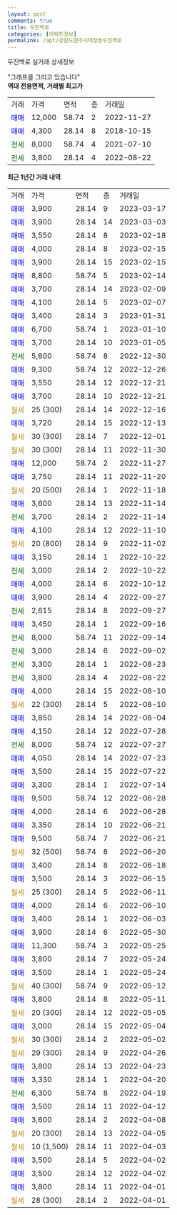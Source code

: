```yaml
---
layout: post
comments: true
title: 두진백로
categories: [아파트정보]
permalink: /apt/강원도원주시태장동두진백로
---
```


두진백로 실거래 상세정보

<script type="text/javascript">
  google.charts.load('current', {'packages':['line', 'corechart']});
  google.charts.setOnLoadCallback(drawChart);

  function drawChart() {
    var data = new google.visualization.DataTable();
    data.addColumn('date', '거래일');
    data.addColumn('number', "매매");
    data.addColumn('number', "전세");
    data.addColumn('number', "전매");

    data.addRows([[new Date(Date.parse("2023-03-17")), 3900, null, null], [new Date(Date.parse("2023-03-03")), 3900, null, null], [new Date(Date.parse("2023-02-18")), 3550, null, null], [new Date(Date.parse("2023-02-15")), 4000, null, null], [new Date(Date.parse("2023-02-15")), 3900, null, null], [new Date(Date.parse("2023-02-14")), 8800, null, null], [new Date(Date.parse("2023-02-09")), 3700, null, null], [new Date(Date.parse("2023-02-07")), 4100, null, null], [new Date(Date.parse("2023-01-31")), 3400, null, null], [new Date(Date.parse("2023-01-10")), 6700, null, null], [new Date(Date.parse("2023-01-05")), 3700, null, null], [new Date(Date.parse("2022-12-30")), null, 5600, null], [new Date(Date.parse("2022-12-26")), 9300, null, null], [new Date(Date.parse("2022-12-21")), 3550, null, null], [new Date(Date.parse("2022-12-21")), 3700, null, null], [new Date(Date.parse("2022-12-16")), null, null, null], [new Date(Date.parse("2022-12-13")), 3720, null, null], [new Date(Date.parse("2022-12-01")), null, null, null], [new Date(Date.parse("2022-11-30")), null, null, null], [new Date(Date.parse("2022-11-27")), 12000, null, null], [new Date(Date.parse("2022-11-20")), 3750, null, null], [new Date(Date.parse("2022-11-18")), null, null, null], [new Date(Date.parse("2022-11-14")), 3600, null, null], [new Date(Date.parse("2022-11-14")), null, 3700, null], [new Date(Date.parse("2022-11-10")), 4100, null, null], [new Date(Date.parse("2022-11-02")), null, null, null], [new Date(Date.parse("2022-10-22")), 3150, null, null], [new Date(Date.parse("2022-10-22")), null, 3000, null], [new Date(Date.parse("2022-10-12")), 4000, null, null], [new Date(Date.parse("2022-09-27")), 3900, null, null], [new Date(Date.parse("2022-09-27")), null, 2615, null], [new Date(Date.parse("2022-09-16")), 3450, null, null], [new Date(Date.parse("2022-09-14")), null, 8000, null], [new Date(Date.parse("2022-09-02")), null, 3000, null], [new Date(Date.parse("2022-08-23")), null, 3300, null], [new Date(Date.parse("2022-08-22")), null, 3800, null], [new Date(Date.parse("2022-08-10")), 4000, null, null], [new Date(Date.parse("2022-08-10")), null, null, null], [new Date(Date.parse("2022-08-04")), 3850, null, null], [new Date(Date.parse("2022-07-28")), 4150, null, null], [new Date(Date.parse("2022-07-27")), null, 8000, null], [new Date(Date.parse("2022-07-23")), 4050, null, null], [new Date(Date.parse("2022-07-22")), 3500, null, null], [new Date(Date.parse("2022-07-14")), 3300, null, null], [new Date(Date.parse("2022-06-28")), 9500, null, null], [new Date(Date.parse("2022-06-28")), 4000, null, null], [new Date(Date.parse("2022-06-21")), 3350, null, null], [new Date(Date.parse("2022-06-21")), 9500, null, null], [new Date(Date.parse("2022-06-20")), null, null, null], [new Date(Date.parse("2022-06-18")), 3400, null, null], [new Date(Date.parse("2022-06-15")), 3500, null, null], [new Date(Date.parse("2022-06-11")), null, null, null], [new Date(Date.parse("2022-06-10")), 4000, null, null], [new Date(Date.parse("2022-06-03")), 3400, null, null], [new Date(Date.parse("2022-05-30")), 3900, null, null], [new Date(Date.parse("2022-05-25")), 11300, null, null], [new Date(Date.parse("2022-05-24")), 3800, null, null], [new Date(Date.parse("2022-05-24")), 3500, null, null], [new Date(Date.parse("2022-05-12")), null, null, null], [new Date(Date.parse("2022-05-11")), 3800, null, null], [new Date(Date.parse("2022-05-05")), null, null, null], [new Date(Date.parse("2022-05-04")), 3000, null, null], [new Date(Date.parse("2022-05-02")), null, null, null], [new Date(Date.parse("2022-04-26")), null, null, null], [new Date(Date.parse("2022-04-23")), 3800, null, null], [new Date(Date.parse("2022-04-20")), 3330, null, null], [new Date(Date.parse("2022-04-19")), null, 6300, null], [new Date(Date.parse("2022-04-12")), 3500, null, null], [new Date(Date.parse("2022-04-08")), 3600, null, null], [new Date(Date.parse("2022-04-05")), null, null, null], [new Date(Date.parse("2022-04-03")), null, null, null], [new Date(Date.parse("2022-04-02")), 3500, null, null], [new Date(Date.parse("2022-04-02")), 3500, null, null], [new Date(Date.parse("2022-04-01")), 3800, null, null], [new Date(Date.parse("2022-04-01")), null, null, null]]);

    var options = {
      hAxis: {
        format: 'yyyy/MM/dd'
      },    
      lineWidth: 0,
      pointsVisible: true,    
      title: '최근 1년간 유형별 실거래가 분포',
      legend: { position: 'bottom' }
    };

    var formatter = new google.visualization.NumberFormat({pattern:'###,###'} );
    formatter.format(data, 1);
    formatter.format(data, 2);
    
    setTimeout(function() {
        var chart = new google.visualization.LineChart(document.getElementById('columnchart_material'));
        chart.draw(data, (options));
        document.getElementById('loading').style.display = 'none';
    }, 200);
  }
</script>


<div id="loading" style="z-index:20; display: block; margin-left: 0px">"그래프를 그리고 있습니다"</div>
<div id="columnchart_material" style="width: 95%; margin-left: 0px; display: block"></div>
<!-- contents start -->
<b>역대 전용면적, 거래별 최고가</b>
<table class="sortable">
    <tr>
      <td>거래</td>
      <td>가격</td>
      <td>면적</td>
      <td>층</td>
      <td>거래일</td>
    </tr>
        <tr>
          <td><a style="color: blue">매매</a></td>
          <td>12,000</td>
          <td>58.74</td>
          <td>2</td>
          <td>2022-11-27</td>
        </tr>            <tr>
          <td><a style="color: blue">매매</a></td>
          <td>4,300</td>
          <td>28.14</td>
          <td>8</td>
          <td>2018-10-15</td>
        </tr>        
        <tr>
              <td><a style="color: darkgreen">전세</a></td>
              <td>8,000</td>
              <td>58.74</td>
              <td>4</td>
              <td>2021-07-10</td>
            </tr>            <tr>
              <td><a style="color: darkgreen">전세</a></td>
              <td>3,800</td>
              <td>28.14</td>
              <td>4</td>
              <td>2022-08-22</td>
            </tr>        
    
</table>

<b>최근 1년간 거래 내역</b>

<table class="sortable">
    <tr>
      <td>거래</td>
      <td>가격</td>
      <td>면적</td>
      <td>층</td>
      <td>거래일</td>
    </tr>
    <tr>
      <td><a style="color: blue">매매</a></td>
      <td>3,900</td>
      <td>28.14</td>
      <td>9</td>
      <td>2023-03-17</td>
    </tr>          <tr>
      <td><a style="color: blue">매매</a></td>
      <td>3,900</td>
      <td>28.14</td>
      <td>14</td>
      <td>2023-03-03</td>
    </tr>          <tr>
      <td><a style="color: blue">매매</a></td>
      <td>3,550</td>
      <td>28.14</td>
      <td>8</td>
      <td>2023-02-18</td>
    </tr>          <tr>
      <td><a style="color: blue">매매</a></td>
      <td>4,000</td>
      <td>28.14</td>
      <td>8</td>
      <td>2023-02-15</td>
    </tr>          <tr>
      <td><a style="color: blue">매매</a></td>
      <td>3,900</td>
      <td>28.14</td>
      <td>15</td>
      <td>2023-02-15</td>
    </tr>          <tr>
      <td><a style="color: blue">매매</a></td>
      <td>8,800</td>
      <td>58.74</td>
      <td>5</td>
      <td>2023-02-14</td>
    </tr>          <tr>
      <td><a style="color: blue">매매</a></td>
      <td>3,700</td>
      <td>28.14</td>
      <td>14</td>
      <td>2023-02-09</td>
    </tr>          <tr>
      <td><a style="color: blue">매매</a></td>
      <td>4,100</td>
      <td>28.14</td>
      <td>5</td>
      <td>2023-02-07</td>
    </tr>          <tr>
      <td><a style="color: blue">매매</a></td>
      <td>3,400</td>
      <td>28.14</td>
      <td>3</td>
      <td>2023-01-31</td>
    </tr>          <tr>
      <td><a style="color: blue">매매</a></td>
      <td>6,700</td>
      <td>58.74</td>
      <td>1</td>
      <td>2023-01-10</td>
    </tr>          <tr>
      <td><a style="color: blue">매매</a></td>
      <td>3,700</td>
      <td>28.14</td>
      <td>10</td>
      <td>2023-01-05</td>
    </tr>          <tr>
      <td><a style="color: darkgreen">전세</a></td>
      <td>5,600</td>
      <td>58.74</td>
      <td>8</td>
      <td>2022-12-30</td>
    </tr>          <tr>
      <td><a style="color: blue">매매</a></td>
      <td>9,300</td>
      <td>58.74</td>
      <td>12</td>
      <td>2022-12-26</td>
    </tr>          <tr>
      <td><a style="color: blue">매매</a></td>
      <td>3,550</td>
      <td>28.14</td>
      <td>12</td>
      <td>2022-12-21</td>
    </tr>          <tr>
      <td><a style="color: blue">매매</a></td>
      <td>3,700</td>
      <td>28.14</td>
      <td>10</td>
      <td>2022-12-21</td>
    </tr>          <tr>
      <td><a style="color: darkgoldenrod">월세</a></td>
      <td>25 (300)</td>
      <td>28.14</td>
      <td>14</td>
      <td>2022-12-16</td>
    </tr>          <tr>
      <td><a style="color: blue">매매</a></td>
      <td>3,720</td>
      <td>28.14</td>
      <td>15</td>
      <td>2022-12-13</td>
    </tr>          <tr>
      <td><a style="color: darkgoldenrod">월세</a></td>
      <td>30 (300)</td>
      <td>28.14</td>
      <td>7</td>
      <td>2022-12-01</td>
    </tr>          <tr>
      <td><a style="color: darkgoldenrod">월세</a></td>
      <td>30 (300)</td>
      <td>28.14</td>
      <td>11</td>
      <td>2022-11-30</td>
    </tr>          <tr>
      <td><a style="color: blue">매매</a></td>
      <td>12,000</td>
      <td>58.74</td>
      <td>2</td>
      <td>2022-11-27</td>
    </tr>          <tr>
      <td><a style="color: blue">매매</a></td>
      <td>3,750</td>
      <td>28.14</td>
      <td>11</td>
      <td>2022-11-20</td>
    </tr>          <tr>
      <td><a style="color: darkgoldenrod">월세</a></td>
      <td>20 (500)</td>
      <td>28.14</td>
      <td>1</td>
      <td>2022-11-18</td>
    </tr>          <tr>
      <td><a style="color: blue">매매</a></td>
      <td>3,600</td>
      <td>28.14</td>
      <td>13</td>
      <td>2022-11-14</td>
    </tr>          <tr>
      <td><a style="color: darkgreen">전세</a></td>
      <td>3,700</td>
      <td>28.14</td>
      <td>2</td>
      <td>2022-11-14</td>
    </tr>          <tr>
      <td><a style="color: blue">매매</a></td>
      <td>4,100</td>
      <td>28.14</td>
      <td>12</td>
      <td>2022-11-10</td>
    </tr>          <tr>
      <td><a style="color: darkgoldenrod">월세</a></td>
      <td>20 (800)</td>
      <td>28.14</td>
      <td>9</td>
      <td>2022-11-02</td>
    </tr>          <tr>
      <td><a style="color: blue">매매</a></td>
      <td>3,150</td>
      <td>28.14</td>
      <td>1</td>
      <td>2022-10-22</td>
    </tr>          <tr>
      <td><a style="color: darkgreen">전세</a></td>
      <td>3,000</td>
      <td>28.14</td>
      <td>2</td>
      <td>2022-10-22</td>
    </tr>          <tr>
      <td><a style="color: blue">매매</a></td>
      <td>4,000</td>
      <td>28.14</td>
      <td>6</td>
      <td>2022-10-12</td>
    </tr>          <tr>
      <td><a style="color: blue">매매</a></td>
      <td>3,900</td>
      <td>28.14</td>
      <td>4</td>
      <td>2022-09-27</td>
    </tr>          <tr>
      <td><a style="color: darkgreen">전세</a></td>
      <td>2,615</td>
      <td>28.14</td>
      <td>8</td>
      <td>2022-09-27</td>
    </tr>          <tr>
      <td><a style="color: blue">매매</a></td>
      <td>3,450</td>
      <td>28.14</td>
      <td>1</td>
      <td>2022-09-16</td>
    </tr>          <tr>
      <td><a style="color: darkgreen">전세</a></td>
      <td>8,000</td>
      <td>58.74</td>
      <td>11</td>
      <td>2022-09-14</td>
    </tr>          <tr>
      <td><a style="color: darkgreen">전세</a></td>
      <td>3,000</td>
      <td>28.14</td>
      <td>6</td>
      <td>2022-09-02</td>
    </tr>          <tr>
      <td><a style="color: darkgreen">전세</a></td>
      <td>3,300</td>
      <td>28.14</td>
      <td>1</td>
      <td>2022-08-23</td>
    </tr>          <tr>
      <td><a style="color: darkgreen">전세</a></td>
      <td>3,800</td>
      <td>28.14</td>
      <td>4</td>
      <td>2022-08-22</td>
    </tr>          <tr>
      <td><a style="color: blue">매매</a></td>
      <td>4,000</td>
      <td>28.14</td>
      <td>15</td>
      <td>2022-08-10</td>
    </tr>          <tr>
      <td><a style="color: darkgoldenrod">월세</a></td>
      <td>22 (300)</td>
      <td>28.14</td>
      <td>5</td>
      <td>2022-08-10</td>
    </tr>          <tr>
      <td><a style="color: blue">매매</a></td>
      <td>3,850</td>
      <td>28.14</td>
      <td>14</td>
      <td>2022-08-04</td>
    </tr>          <tr>
      <td><a style="color: blue">매매</a></td>
      <td>4,150</td>
      <td>28.14</td>
      <td>12</td>
      <td>2022-07-28</td>
    </tr>          <tr>
      <td><a style="color: darkgreen">전세</a></td>
      <td>8,000</td>
      <td>58.74</td>
      <td>12</td>
      <td>2022-07-27</td>
    </tr>          <tr>
      <td><a style="color: blue">매매</a></td>
      <td>4,050</td>
      <td>28.14</td>
      <td>14</td>
      <td>2022-07-23</td>
    </tr>          <tr>
      <td><a style="color: blue">매매</a></td>
      <td>3,500</td>
      <td>28.14</td>
      <td>15</td>
      <td>2022-07-22</td>
    </tr>          <tr>
      <td><a style="color: blue">매매</a></td>
      <td>3,300</td>
      <td>28.14</td>
      <td>1</td>
      <td>2022-07-14</td>
    </tr>          <tr>
      <td><a style="color: blue">매매</a></td>
      <td>9,500</td>
      <td>58.74</td>
      <td>12</td>
      <td>2022-06-28</td>
    </tr>          <tr>
      <td><a style="color: blue">매매</a></td>
      <td>4,000</td>
      <td>28.14</td>
      <td>6</td>
      <td>2022-06-28</td>
    </tr>          <tr>
      <td><a style="color: blue">매매</a></td>
      <td>3,350</td>
      <td>28.14</td>
      <td>10</td>
      <td>2022-06-21</td>
    </tr>          <tr>
      <td><a style="color: blue">매매</a></td>
      <td>9,500</td>
      <td>58.74</td>
      <td>7</td>
      <td>2022-06-21</td>
    </tr>          <tr>
      <td><a style="color: darkgoldenrod">월세</a></td>
      <td>32 (500)</td>
      <td>58.74</td>
      <td>8</td>
      <td>2022-06-20</td>
    </tr>          <tr>
      <td><a style="color: blue">매매</a></td>
      <td>3,400</td>
      <td>28.14</td>
      <td>8</td>
      <td>2022-06-18</td>
    </tr>          <tr>
      <td><a style="color: blue">매매</a></td>
      <td>3,500</td>
      <td>28.14</td>
      <td>3</td>
      <td>2022-06-15</td>
    </tr>          <tr>
      <td><a style="color: darkgoldenrod">월세</a></td>
      <td>25 (300)</td>
      <td>28.14</td>
      <td>5</td>
      <td>2022-06-11</td>
    </tr>          <tr>
      <td><a style="color: blue">매매</a></td>
      <td>4,000</td>
      <td>28.14</td>
      <td>6</td>
      <td>2022-06-10</td>
    </tr>          <tr>
      <td><a style="color: blue">매매</a></td>
      <td>3,400</td>
      <td>28.14</td>
      <td>1</td>
      <td>2022-06-03</td>
    </tr>          <tr>
      <td><a style="color: blue">매매</a></td>
      <td>3,900</td>
      <td>28.14</td>
      <td>6</td>
      <td>2022-05-30</td>
    </tr>          <tr>
      <td><a style="color: blue">매매</a></td>
      <td>11,300</td>
      <td>58.74</td>
      <td>3</td>
      <td>2022-05-25</td>
    </tr>          <tr>
      <td><a style="color: blue">매매</a></td>
      <td>3,800</td>
      <td>28.14</td>
      <td>7</td>
      <td>2022-05-24</td>
    </tr>          <tr>
      <td><a style="color: blue">매매</a></td>
      <td>3,500</td>
      <td>28.14</td>
      <td>1</td>
      <td>2022-05-24</td>
    </tr>          <tr>
      <td><a style="color: darkgoldenrod">월세</a></td>
      <td>40 (300)</td>
      <td>58.74</td>
      <td>9</td>
      <td>2022-05-12</td>
    </tr>          <tr>
      <td><a style="color: blue">매매</a></td>
      <td>3,800</td>
      <td>28.14</td>
      <td>8</td>
      <td>2022-05-11</td>
    </tr>          <tr>
      <td><a style="color: darkgoldenrod">월세</a></td>
      <td>20 (300)</td>
      <td>28.14</td>
      <td>12</td>
      <td>2022-05-05</td>
    </tr>          <tr>
      <td><a style="color: blue">매매</a></td>
      <td>3,000</td>
      <td>28.14</td>
      <td>15</td>
      <td>2022-05-04</td>
    </tr>          <tr>
      <td><a style="color: darkgoldenrod">월세</a></td>
      <td>30 (300)</td>
      <td>28.14</td>
      <td>2</td>
      <td>2022-05-02</td>
    </tr>          <tr>
      <td><a style="color: darkgoldenrod">월세</a></td>
      <td>29 (300)</td>
      <td>28.14</td>
      <td>9</td>
      <td>2022-04-26</td>
    </tr>          <tr>
      <td><a style="color: blue">매매</a></td>
      <td>3,800</td>
      <td>28.14</td>
      <td>13</td>
      <td>2022-04-23</td>
    </tr>          <tr>
      <td><a style="color: blue">매매</a></td>
      <td>3,330</td>
      <td>28.14</td>
      <td>1</td>
      <td>2022-04-20</td>
    </tr>          <tr>
      <td><a style="color: darkgreen">전세</a></td>
      <td>6,300</td>
      <td>58.74</td>
      <td>8</td>
      <td>2022-04-19</td>
    </tr>          <tr>
      <td><a style="color: blue">매매</a></td>
      <td>3,500</td>
      <td>28.14</td>
      <td>11</td>
      <td>2022-04-12</td>
    </tr>          <tr>
      <td><a style="color: blue">매매</a></td>
      <td>3,600</td>
      <td>28.14</td>
      <td>2</td>
      <td>2022-04-08</td>
    </tr>          <tr>
      <td><a style="color: darkgoldenrod">월세</a></td>
      <td>20 (300)</td>
      <td>28.14</td>
      <td>13</td>
      <td>2022-04-05</td>
    </tr>          <tr>
      <td><a style="color: darkgoldenrod">월세</a></td>
      <td>10 (1,500)</td>
      <td>28.14</td>
      <td>11</td>
      <td>2022-04-03</td>
    </tr>          <tr>
      <td><a style="color: blue">매매</a></td>
      <td>3,500</td>
      <td>28.14</td>
      <td>5</td>
      <td>2022-04-02</td>
    </tr>          <tr>
      <td><a style="color: blue">매매</a></td>
      <td>3,500</td>
      <td>28.14</td>
      <td>12</td>
      <td>2022-04-02</td>
    </tr>          <tr>
      <td><a style="color: blue">매매</a></td>
      <td>3,800</td>
      <td>28.14</td>
      <td>11</td>
      <td>2022-04-01</td>
    </tr>          <tr>
      <td><a style="color: darkgoldenrod">월세</a></td>
      <td>28 (300)</td>
      <td>28.14</td>
      <td>2</td>
      <td>2022-04-01</td>
    </tr>      </table>
<!-- contents end -->    

